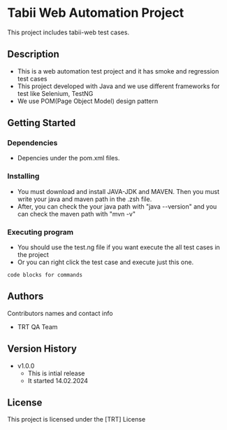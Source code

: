 # Tabii Web Automation Project

This project includes tabii-web test cases.

## Description

* This is a web automation test project and it has smoke and regression test cases
* This project developed with Java and we use different frameworks for test like Selenium, TestNG
* We use POM(Page Object Model) design pattern

## Getting Started

### Dependencies

* Depencies under the pom.xml files.

### Installing

* You must download and install JAVA-JDK and MAVEN. Then you must write your java and maven path in the .zsh file.
* After, you can check the your java path with "java --version" and you can check the maven path with "mvn -v"

### Executing program

* You should use the test.ng file if you want execute the all test cases in the project
* Or you can right click the test case and execute just this one.
```
code blocks for commands
```

## Authors

Contributors names and contact info
* TRT QA Team

## Version History

* v1.0.0
    * This is intial release
    * It started 14.02.2024

## License

This project is licensed under the [TRT] License